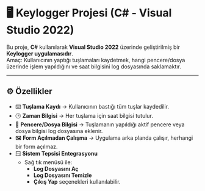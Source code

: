 # 🖥️ Keylogger Projesi (C# - Visual Studio 2022)

Bu proje, **C#** kullanılarak **Visual Studio 2022** üzerinde geliştirilmiş bir **Keylogger uygulamasıdır**.  
Amaç: Kullanıcının yaptığı tuşlamaları kaydetmek, hangi pencere/dosya üzerinde işlem yapıldığını ve saat bilgisini log dosyasında saklamaktır.  

---

## ⚙️ Özellikler

- ⌨️ **Tuşlama Kaydı** → Kullanıcının bastığı tüm tuşlar kaydedilir.  
- 🕒 **Zaman Bilgisi** → Her tuşlama için saat bilgisi tutulur.  
- 📂 **Pencere/Dosya Bilgisi** → Tuşlamanın yapıldığı aktif pencere veya dosya bilgisi log dosyasına eklenir.  
- 🖼️ **Form Açılmadan Çalışma** → Uygulama arka planda çalışır, herhangi bir form açılmaz.  
- 🪟 **Sistem Tepsisi Entegrasyonu**  
  - Sağ tık menüsü ile:  
    - **Log Dosyasını Aç**  
    - **Log Dosyasını Temizle**  
    - **Çıkış Yap** seçenekleri kullanılabilir.  



